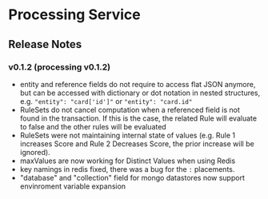 # Processing Service

## Release Notes

### v0.1.2 (processing v0.1.2)
- entity and reference fields do not require to access flat JSON anymore, but can be accessed with dictionary or dot notation in nested structures, e.g. `"entity": "card['id']"` or `"entity": "card.id"`
- RuleSets do not cancel computation when a referenced field is not found in the transaction. If this is the case, the related Rule will evaluate to false and the other rules will be evaluated
- RuleSets were not maintaining internal state of values (e.g. Rule 1 increases Score and Rule 2 Decreases Score, the prior increase will be ignored).
- maxValues are now working for Distinct Values when using Redis
- key namings in redis fixed, there was a bug for the `:` placements.
- "database" and "collection" field for mongo datastores now support envinroment variable expansion
